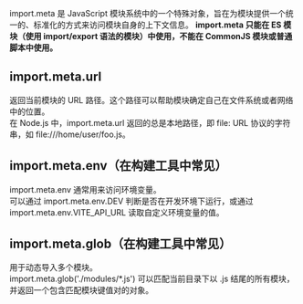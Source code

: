 import.meta 是 JavaScript 模块系统中的一个特殊对象，旨在为模块提供一个统一的、标准化的方式来访问模块自身的上下文信息。
**import.meta 只能在 ES 模块（使用 import/export 语法的模块）中使用，不能在 CommonJS 模块或普通脚本中使用。**

## import.meta.url

返回当前模块的 URL 路径。这个路径可以帮助模块确定自己在文件系统或者网络中的位置。<br>
在 Node.js 中，import.meta.url 返回的总是本地路径，即 file: URL 协议的字符串，如 file:///home/user/foo.js。

## import.meta.env（在构建工具中常见）

import.meta.env 通常用来访问环境变量。<br>
可以通过 import.meta.env.DEV 判断是否在开发环境下运行，或通过 import.meta.env.VITE_API_URL 读取自定义环境变量的值。

## import.meta.glob（在构建工具中常见）

用于动态导入多个模块。<br>
import.meta.glob('./modules/\*.js') 可以匹配当前目录下以 .js 结尾的所有模块，并返回一个包含匹配模块键值对的对象。
